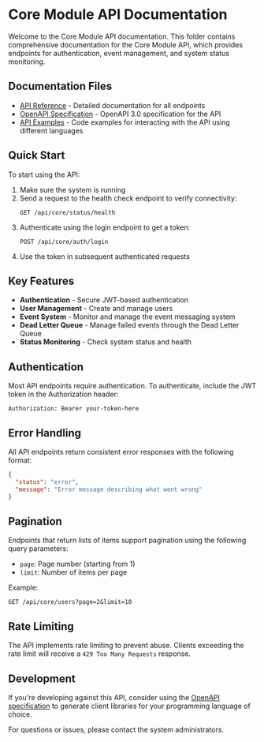 # Core Module API Documentation

Welcome to the Core Module API documentation. This folder contains comprehensive documentation for the Core Module API, which provides endpoints for authentication, event management, and system status monitoring.

## Documentation Files

- [API Reference](api.md) - Detailed documentation for all endpoints
- [OpenAPI Specification](openapi.yaml) - OpenAPI 3.0 specification for the API
- [API Examples](api-examples.md) - Code examples for interacting with the API using different languages

## Quick Start

To start using the API:

1. Make sure the system is running
2. Send a request to the health check endpoint to verify connectivity:
   ```
   GET /api/core/status/health
   ```
3. Authenticate using the login endpoint to get a token:
   ```
   POST /api/core/auth/login
   ```
4. Use the token in subsequent authenticated requests

## Key Features

- **Authentication** - Secure JWT-based authentication
- **User Management** - Create and manage users
- **Event System** - Monitor and manage the event messaging system
- **Dead Letter Queue** - Manage failed events through the Dead Letter Queue
- **Status Monitoring** - Check system status and health

## Authentication

Most API endpoints require authentication. To authenticate, include the JWT token in the Authorization header:

```
Authorization: Bearer your-token-here
```

## Error Handling

All API endpoints return consistent error responses with the following format:

```json
{
  "status": "error",
  "message": "Error message describing what went wrong"
}
```

## Pagination

Endpoints that return lists of items support pagination using the following query parameters:

- `page`: Page number (starting from 1)
- `limit`: Number of items per page

Example:
```
GET /api/core/users?page=2&limit=10
```

## Rate Limiting

The API implements rate limiting to prevent abuse. Clients exceeding the rate limit will receive a `429 Too Many Requests` response.

## Development

If you're developing against this API, consider using the [OpenAPI specification](openapi.yaml) to generate client libraries for your programming language of choice.

For questions or issues, please contact the system administrators. 
